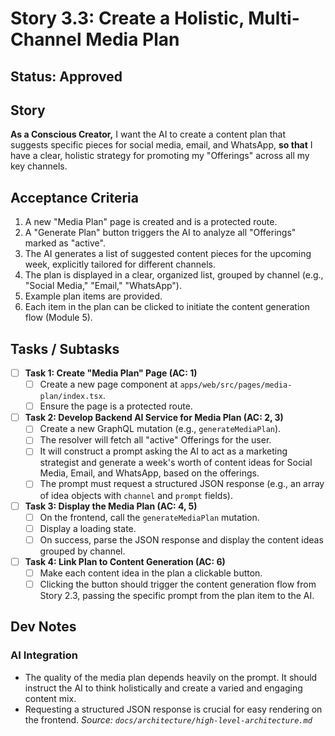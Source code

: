 # Story 3.3: Create a Holistic, Multi-Channel Media Plan

## Status: Approved

## Story
**As a Conscious Creator,** I want the AI to create a content plan that suggests specific pieces for social media, email, and WhatsApp, **so that** I have a clear, holistic strategy for promoting my "Offerings" across all my key channels.

## Acceptance Criteria
1.  A new "Media Plan" page is created and is a protected route.
2.  A "Generate Plan" button triggers the AI to analyze all "Offerings" marked as "active".
3.  The AI generates a list of suggested content pieces for the upcoming week, explicitly tailored for different channels.
4.  The plan is displayed in a clear, organized list, grouped by channel (e.g., "Social Media," "Email," "WhatsApp").
5.  Example plan items are provided.
6.  Each item in the plan can be clicked to initiate the content generation flow (Module 5).

## Tasks / Subtasks
- [ ] **Task 1: Create "Media Plan" Page (AC: 1)**
    - [ ] Create a new page component at `apps/web/src/pages/media-plan/index.tsx`.
    - [ ] Ensure the page is a protected route.
- [ ] **Task 2: Develop Backend AI Service for Media Plan (AC: 2, 3)**
    - [ ] Create a new GraphQL mutation (e.g., `generateMediaPlan`).
    - [ ] The resolver will fetch all "active" Offerings for the user.
    - [ ] It will construct a prompt asking the AI to act as a marketing strategist and generate a week's worth of content ideas for Social Media, Email, and WhatsApp, based on the offerings.
    - [ ] The prompt must request a structured JSON response (e.g., an array of idea objects with `channel` and `prompt` fields).
- [ ] **Task 3: Display the Media Plan (AC: 4, 5)**
    - [ ] On the frontend, call the `generateMediaPlan` mutation.
    - [ ] Display a loading state.
    - [ ] On success, parse the JSON response and display the content ideas grouped by channel.
- [ ] **Task 4: Link Plan to Content Generation (AC: 6)**
    - [ ] Make each content idea in the plan a clickable button.
    - [ ] Clicking the button should trigger the content generation flow from Story 2.3, passing the specific prompt from the plan item to the AI.

## Dev Notes
### AI Integration
*   The quality of the media plan depends heavily on the prompt. It should instruct the AI to think holistically and create a varied and engaging content mix.
*   Requesting a structured JSON response is crucial for easy rendering on the frontend.
    *Source: `docs/architecture/high-level-architecture.md`*
